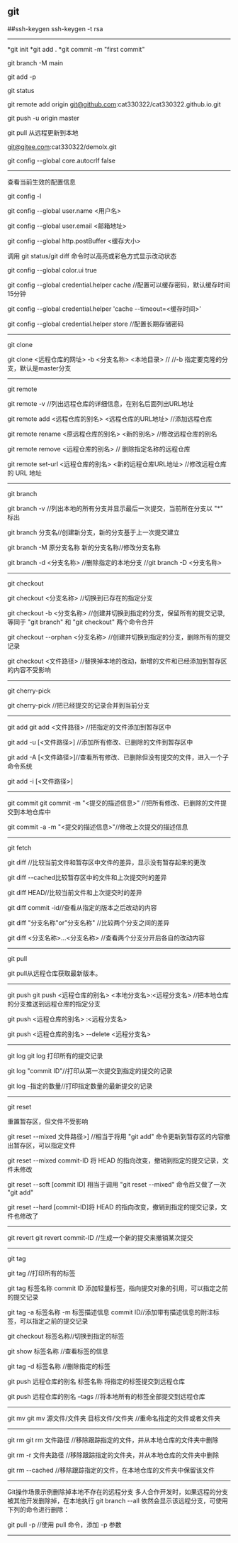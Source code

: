 git
---

##ssh-keygen
ssh-keygen -t rsa 

---

*git init
*git add .
*git commit -m "first commit"

git branch -M main

git add -p 

git status

git remote add origin git@github.com:cat330322/cat330322.github.io.git

git push -u origin master

git pull 从远程更新到本地

git@gitee.com:cat330322/demolx.git

git config --global core.autocrlf false

---

查看当前生效的配置信息

git config -l

git config --global user.name <用户名>

git config --global user.email <邮箱地址>

git config --global http.postBuffer <缓存大小>

调用 git status/git diff 命令时以高亮或彩色方式显示改动状态

git config --global color.ui true

git config --global credential.helper cache  //配置可以缓存密码，默认缓存时间15分钟

git config --global credential.helper 'cache --timeout=<缓存时间>'

git config --global credential.helper store //配置长期存储密码

---
git clone

git clone <远程仓库的网址> -b <分支名称> <本地目录>  // //-b 指定要克隆的分支，默认是master分支

---
git remote

git remote -v //列出远程仓库的详细信息，在别名后面列出URL地址

git remote add <远程仓库的别名> <远程仓库的URL地址> //添加远程仓库

git remote rename <原远程仓库的别名> <新的别名>  //修改远程仓库的别名

git remote remove <远程仓库的别名> // 删除指定名称的远程仓库

git remote set-url <远程仓库的别名> <新的远程仓库URL地址> //修改远程仓库的 URL 地址

---
git branch

git branch -v //列出本地的所有分支并显示最后一次提交，当前所在分支以 "*" 标出

git branch 分支名//创建新分支，新的分支基于上一次提交建立

git branch -M 原分支名称 新的分支名称//修改分支名称

git branch -d <分支名称> //删除指定的本地分支 //git branch -D <分支名称> 

---
git checkout

git checkout <分支名称> //切换到已存在的指定分支

git checkout -b <分支名称> //创建并切换到指定的分支，保留所有的提交记录,等同于 "git branch" 和 "git checkout" 两个命令合并

git checkout --orphan <分支名称> //创建并切换到指定的分支，删除所有的提交记录

git checkout <文件路径> //替换掉本地的改动，新增的文件和已经添加到暂存区的内容不受影响

---
git cherry-pick

git cherry-pick <commit ID>  //把已经提交的记录合并到当前分支

---

git add
git add <文件路径> //把指定的文件添加到暂存区中

git add -u [<文件路径>] //添加所有修改、已删除的文件到暂存区中

git add -A [<文件路径>]//查看所有修改、已删除但没有提交的文件，进入一个子命令系统

git add -i [<文件路径>]

---
git commit
git commit -m "<提交的描述信息>" //把所有修改、已删除的文件提交到本地仓库中

git commit -a -m "<提交的描述信息>"//修改上次提交的描述信息

---
git fetch

git diff  //比较当前文件和暂存区中文件的差异，显示没有暂存起来的更改

git diff --cached比较暂存区中的文件和上次提交时的差异

git diff HEAD//比较当前文件和上次提交时的差异

git diff commit -id//查看从指定的版本之后改动的内容

git diff   "分支名称"or"分支名称" //比较两个分支之间的差异

git diff <分支名称>...<分支名称> //查看两个分支分开后各自的改动内容

---
git pull

git pull从远程仓库获取最新版本。

---
git push
git push <远程仓库的别名> <本地分支名>:<远程分支名> //把本地仓库的分支推送到远程仓库的指定分支

git push <远程仓库的别名> :<远程分支名>

git push <远程仓库的别名> --delete <远程分支名>

---
git log
git log 打印所有的提交记录

git log  "commit ID"//打印从第一次提交到指定的提交的记录

git log -指定的数量//打印指定数量的最新提交的记录

---

git reset

重置暂存区，但文件不受影响

git reset --mixed 文件路径>] //相当于将用 "git add" 命令更新到暂存区的内容撤出暂存区，可以指定文件

git reset --mixed  commit-ID 将 HEAD 的指向改变，撤销到指定的提交记录，文件未修改

git reset --soft [commit ID] 相当于调用 "git reset --mixed" 命令后又做了一次 "git add"

git reset --hard [commit-ID]将 HEAD 的指向改变，撤销到指定的提交记录，文件也修改了

---
git revert
git revert  commit-ID //生成一个新的提交来撤销某次提交

---
git tag

git tag //打印所有的标签

git tag 标签名称 commit ID 添加轻量标签，指向提交对象的引用，可以指定之前的提交记录

git tag -a 标签名称 -m 标签描述信息  commit ID//添加带有描述信息的附注标签，可以指定之前的提交记录

git checkout 标签名称//切换到指定的标签

git show 标签名称 //查看标签的信息

git tag -d  标签名称 //删除指定的标签

git push 远程仓库的别名  标签名称 将指定的标签提交到远程仓库

git push 远程仓库的别名 –tags //将本地所有的标签全部提交到远程仓库

---
git mv
git mv  源文件/文件夹  目标文件/文件夹  //重命名指定的文件或者文件夹

---
git rm
git rm 文件路径 //移除跟踪指定的文件，并从本地仓库的文件夹中删除

git rm -r 文件夹路径 //移除跟踪指定的文件夹，并从本地仓库的文件夹中删除

git rm --cached //移除跟踪指定的文件，在本地仓库的文件夹中保留该文件

---
Git操作场景示例删除掉本地不存在的远程分支
多人合作开发时，如果远程的分支被其他开发删除掉，在本地执行 git branch --all 依然会显示该远程分支，可使用下列的命令进行删除：

git pull -p //使用 pull 命令，添加 -p 参数

---
